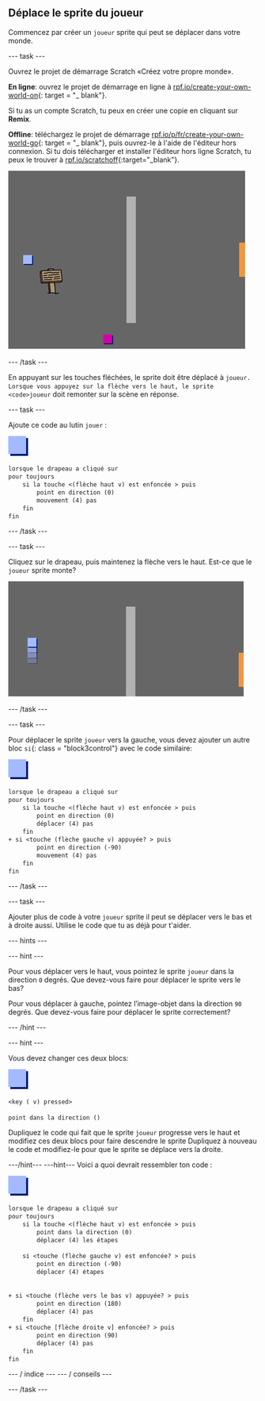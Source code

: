 ## Déplace le sprite du joueur

Commencez par créer un `joueur` sprite qui peut se déplacer dans votre monde.

\--- task \---

Ouvrez le projet de démarrage Scratch «Créez votre propre monde».

**En ligne**: ouvrez le projet de démarrage en ligne à [rpf.io/create-your-own-world-on](http://rpf.io/create-your-own-world-on){: target = "_ blank"}.

Si tu as un compte Scratch, tu peux en créer une copie en cliquant sur **Remix**.

**Offline**: téléchargez le projet de démarrage [rpf.io/p/fr/create-your-own-world-go](http://rpf.io/p/en/create-your-own-world-go){: target = "_ blank"}, puis ouvrez-le à l'aide de l'éditeur hors connexion. Si tu dois télécharger et installer l'éditeur hors ligne Scratch, tu peux le trouver à [rpf.io/scratchoff](https://rpf.io/scratchoff){:target="_blank"}.

![capture d'écran](images/world-starter.png)

\--- /task \---

En appuyant sur les touches fléchées, le sprite</code> doit être déplacé à `joueur. Lorsque vous appuyez sur la flèche vers le haut, le sprite <code>joueur` doit remonter sur la scène en réponse.

\--- task \---

Ajoute ce code au lutin `jouer` :

![joueur](images/player.png)

```blocks3
lorsque le drapeau a cliqué sur
pour toujours
    si la touche <(flèche haut v) est enfoncée > puis
        point en direction (0)
        mouvement (4) pas
    fin
fin
```

\--- /task \---

\--- task \---

Cliquez sur le drapeau, puis maintenez la flèche vers le haut. Est-ce que le `joueur` sprite monte?

![capture d'écran](images/world-up.png)

\--- /task \---

\--- task \---

Pour déplacer le sprite `joueur` vers la gauche, vous devez ajouter un autre bloc `si`{: class = "block3control"} avec le code similaire:

![joueur](images/player.png)

```blocks3
lorsque le drapeau a cliqué sur
pour toujours
    si la touche <(flèche haut v) est enfoncée > puis
        point en direction (0)
        déplacer (4) pas
    fin
+ si <touche (flèche gauche v) appuyée? > puis
        point en direction (-90)
        mouvement (4) pas
    fin
fin
```

\--- /task \---

\--- task \---

Ajouter plus de code à votre `joueur` sprite il peut se déplacer vers le bas et à droite aussi. Utilise le code que tu as déjà pour t'aider.

\--- hints \---

\--- hint \---

Pour vous déplacer vers le haut, vous pointez le sprite `joueur` dans la direction `0` degrés. Que devez-vous faire pour déplacer le sprite vers le bas?

Pour vous déplacer à gauche, pointez l’image-objet dans la direction `90` degrés. Que devez-vous faire pour déplacer le sprite correctement?

\--- /hint \---

\--- hint \---

Vous devez changer ces deux blocs:

![joueur](images/player.png)

```blocks3
<key ( v) pressed>

point dans la direction ()
```

Dupliquez le code qui fait que le sprite `joueur` progresse vers le haut et modifiez ces deux blocs pour faire descendre le sprite Dupliquez à nouveau le code et modifiez-le pour que le sprite se déplace vers la droite.

\---/hint\--- \---hint\--- Voici a quoi devrait ressembler ton code :

![joueur](images/player.png)

```blocks3
lorsque le drapeau a cliqué sur
pour toujours
    si la touche <(flèche haut v) est enfoncée > puis
        point dans la direction (0)
        déplacer (4) les étapes

    si <touche (flèche gauche v) est enfoncée? > puis
        point en direction (-90)
        déplacer (4) étapes


+ si <touche (flèche vers le bas v) appuyée? > puis
        point en direction (180)
        déplacer (4) pas
    fin
+ si <touche [flèche droite v] enfoncée? > puis
        point en direction (90)
        déplacer (4) pas
    fin
fin
```

\--- / indice \--- \--- / conseils \---

\--- /task \---